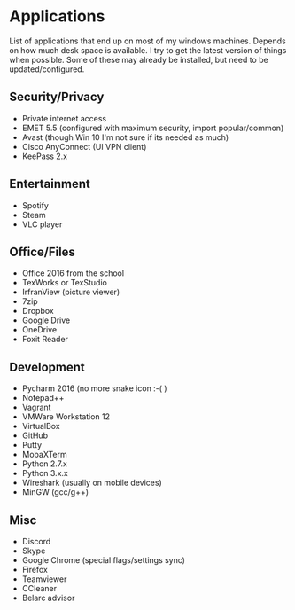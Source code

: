 # Applications
List of applications that end up on most of my windows machines.
Depends on how much desk space is available.
I try to get the latest version of things when possible.
Some of these may already be installed, but need to be updated/configured.

## Security/Privacy
* Private internet access
* EMET 5.5 (configured with maximum security, import popular/common)
* Avast (though Win 10 I'm not sure if its needed as much)
* Cisco AnyConnect (UI VPN client)
* KeePass 2.x


## Entertainment
* Spotify
* Steam
* VLC player


## Office/Files
* Office 2016 from the school
* TexWorks or TexStudio
* IrfranView (picture viewer)
* 7zip
* Dropbox
* Google Drive
* OneDrive
* Foxit Reader


## Development
* Pycharm 2016 (no more snake icon :-( )
* Notepad++
* Vagrant
* VMWare Workstation 12
* VirtualBox
* GitHub
* Putty
* MobaXTerm
* Python 2.7.x
* Python 3.x.x
* Wireshark (usually on mobile devices)
* MinGW (gcc/g++)



## Misc
* Discord
* Skype
* Google Chrome (special flags/settings sync)
* Firefox
* Teamviewer
* CCleaner
* Belarc advisor





